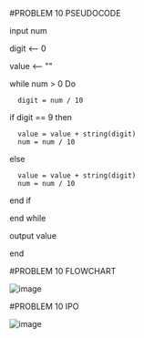 #PROBLEM 10 PSEUDOCODE

  input num
  
  digit <-- 0
  
  value <-- ""
  
  while num > 0 Do
  
      digit = num / 10
      
  if digit == 9 then
  
      value = value + string(digit)
      num = num / 10
      
  else 
  
      value = value + string(digit)
      num = num / 10
      
  end if 
  
  end while
  
  output value
  
  end 



#PROBLEM 10 FLOWCHART

![image](https://github.com/user-attachments/assets/baf18da9-beee-4223-b57d-79d3020fbad4)

#PROBLEM 10 IPO

![image](https://github.com/user-attachments/assets/057496c7-3791-41e0-9b62-9e08e39c2acd)

